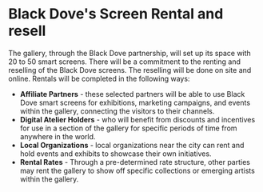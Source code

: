 # Black Dove's Screen Rental and resell

The gallery, through the Black Dove partnership, will set up its space with 20 to 50 smart screens. There will be a commitment to the renting and reselling of the Black Dove screens. The reselling will be done on site and online. Rentals will be completed in the following ways:

* **Affiliate Partners** - these selected partners will be able to use Black Dove smart screens for exhibitions, marketing campaigns, and events within the gallery, connecting the visitors to their channels.
* **Digital Atelier Holders** - who will benefit from discounts and incentives for use in a section of the gallery for specific periods of time from anywhere in the world.
* **Local Organizations** - local organizations near the city can rent and hold events and exhibits to showcase their own initiatives.
* **Rental Rates** - Through a pre-determined rate structure, other parties may rent the gallery to show off specific collections or emerging artists within the gallery.

